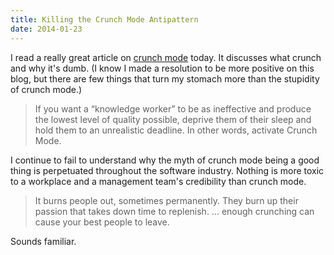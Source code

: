 ```yaml
---
title: Killing the Crunch Mode Antipattern
date: 2014-01-23
---
```


I read a really great article on [crunch mode](http://chadfowler.com/blog/2014/01/22/the-crunch-mode-antipattern/) today. It discusses what crunch and why it's dumb. (I know I made a resolution to be more positive on this blog, but there are few things that turn my stomach more than the stupidity of crunch mode.)

> If you want a “knowledge worker” to be as ineffective and produce the lowest level of quality possible, deprive them of their sleep and hold them to an unrealistic deadline. In other words, activate Crunch Mode.

I continue to fail to understand why the myth of crunch mode being a good thing is perpetuated throughout the software industry. Nothing is more toxic to a workplace and a management team's credibility than crunch mode.

> It burns people out, sometimes permanently. They burn up their passion that takes down time to replenish. ... enough crunching can cause your best people to leave.

Sounds familiar.
